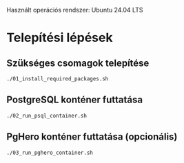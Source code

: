 Használt operációs rendszer: Ubuntu 24.04 LTS 

# Telepítési lépések
## Szükséges csomagok telepítése
```
./01_install_required_packages.sh
```
## PostgreSQL konténer futtatása
```
./02_run_psql_container.sh
```
## PgHero konténer futtatása (opcionális)
```
./03_run_pghero_container.sh
```
